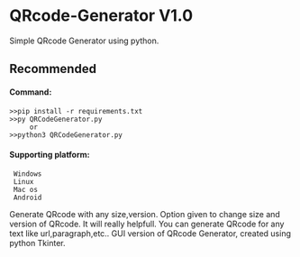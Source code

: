 # QRcode-Generator V1.0
Simple QRcode Generator using python.

## Recommended

#### Command:  

    >>pip install -r requirements.txt 
    >>py QRCodeGenerator.py
         or
    >>python3 QRCodeGenerator.py

#### Supporting platform:
     Windows
     Linux
     Mac os
     Android
     
    
Generate QRcode with any size,version. Option given to change size and version of QRcode. It will really helpfull.
You can generate QRcode for any text like url,paragraph,etc..
GUI version of QRcode Generator, created using python Tkinter.

